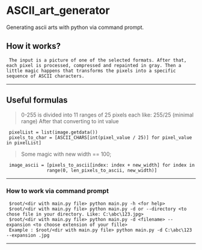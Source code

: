 # ASCII_art_generator
Generating ascii arts with python via command prompt.
## How it works? 
     The input is a picture of one of the selected formats. After that, each pixel is processed, compressed and repainted in gray. Then a little magic happens that transforms the pixels into a specific sequence of ASCII characters.
* * *
## Useful formulas
>0-255 is divided into 11 ranges of 25 pixels each like: 255/25 (minimal range) After that converting to int value

     pixelList = list(image.getdata())
     pixels_to_char = [ASCII_CHARS[int(pixel_value / 25)] for pixel_value in pixelList]
>Some magic with new width == 100;

     image_ascii = [pixels_to_ascii[index: index + new_width] for index in
                   range(0, len_pixels_to_ascii, new_width)]
                   
* * *
### How to work via command prompt
     $root/<dir with main.py file> python main.py -h <for help>
     $root/<dir with main.py file> python main.py -d or --directory <to chose file in your directory. Like: C:\abc\123.jpg>
     $root/<dir with main.py file> python main.py -d <filename> --expansion <to choose extension of your fille>
     Example : $root/<dir with main.py file> python main.py -d C:\abc\123 --expansion .jpg
* * *
